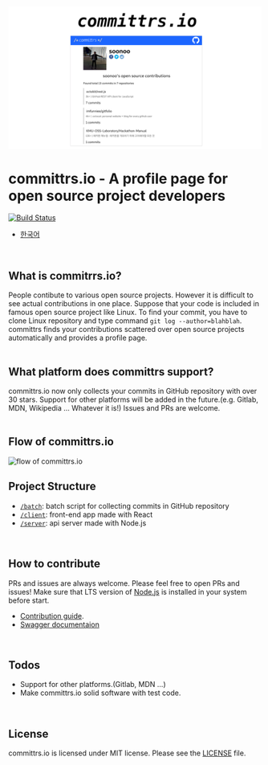 ![soonoo's profile](soonoo-profile.png)
<br />
# committrs.io - A profile page for open source project developers
[![Build Status](https://travis-ci.com/soonoo/committrs.svg?branch=master)](https://travis-ci.com/soonoo/committrs)  
* [한국어](README-kr.md)  

<br />

## What is commitrrs.io?
People contibute to various open source projects. However it is difficult to see actual contributions in one place. Suppose that your code is included in famous open source project like Linux. To find your commit, you have to clone Linux repository and type command `git log --author=blahblah`. committrs finds your contributions scattered over open source projects automatically and provides a profile page.  
 <br />
## What platform does committrs support?
committrs.io now only collects your commits in GitHub repository with over 30 stars. Support for other platforms will be added in the future.(e.g. Gitlab, MDN, Wikipedia ... Whatever it is!) Issues and PRs are welcome.  
 <br />
## Flow of committrs.io
![flow of committrs.io](https://raw.githubusercontent.com/soonoo/committrs.io/master/app-flow.png)
 <br />
## Project Structure  
- [`/batch`](https://github.com/soonoo/committrs.io/tree/master/batch): batch script for collecting commits in GitHub repository  
- [`/client`](https://github.com/soonoo/committrs.io/tree/master/client): front-end app made with React
- [`/server`](https://github.com/soonoo/committrs.io/tree/master/server): api server made with Node.js  

<br />

## How to contribute
PRs and issues are always welcome. Please feel free to open PRs and issues! Make sure that LTS version of [Node.js](https://github.com/cocos2d/cocos2d-x) is installed in your system before start.  
- [Contribution guide](CONTRIBUTING.md).
- [Swagger documentaion](https://api.committrs.io/swagger)

<br />

## Todos
- Support for other platforms.(Gitlab, MDN ...)
- Make committrs.io solid software with test code.

<br />

## License
committrs.io is licensed under MIT license. Please see the [LICENSE](LICENSE.md) file.

